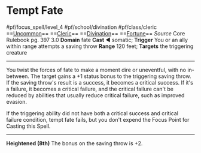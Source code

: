 # Tempt Fate
#pf/focus_spell/level_4 #pf/school/divination #pf/class/cleric 
==[Uncommon](../../../Traits/Uncommon.md)== ==[Cleric](../../../Traits/Cleric.md)== ==[Divination](../../../Traits/Divination.md)== ==[Fortune](../../../Traits/Fortune.md)==
*Source* Core Rulebook pg. 397 3.0
**Domain** fate
**Cast** ◄ somatic; **Trigger** You or an ally within range attempts a saving throw
**Range** 120 feet; **Targets** the triggering creature

---
You twist the forces of fate to make a moment dire or uneventful, with no in-between. The target gains a +1 status bonus to the triggering saving throw. If the saving throw's result is a success, it becomes a critical success. If it's a failure, it becomes a critical failure, and the critical failure can't be reduced by abilities that usually reduce critical failure, such as improved evasion.

If the triggering ability did not have both a critical success and critical failure condition, tempt fate fails, but you don't expend the Focus Point for Casting this Spell.

<hr>

**Heightened (8th)** The bonus on the saving throw is +2.
